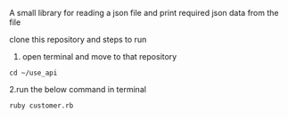 A small library for reading a json file and print required json data from the file

clone this repository and steps to run

1. open terminal and move to that repository

`cd ~/use_api`

2.run the below command in terminal

`ruby customer.rb`
